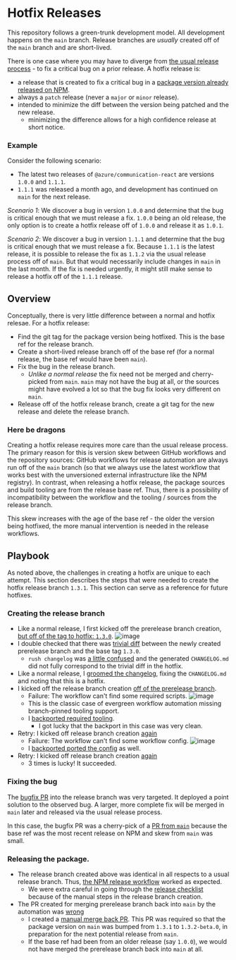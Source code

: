# Hotfix Releases

This repository follows a green-trunk development model. All development happens on the `main` branch. Release branches are *usually* created off of the `main` branch and are short-lived.

There is one case where you may have to diverge from [the usual release process](./creating-a-release.md) - to fix a critical bug on a prior release. A hotfix release is:

- a release that is created to fix a critical bug in a [package version already released on NPM](https://www.npmjs.com/package/@azure/communication-react?activeTab=versions).
- always a `patch` release (never a `major` or `minor` release).
- intended to minimize the diff between the version being patched and the new release.
  - minimizing the difference allows for a high confidence release at short notice.

### Example

Consider the following scenario:

- The latest two releases of `@azure/communication-react` are versions `1.0.0` and `1.1.1`.
- `1.1.1` was released a month ago, and development has continued on `main` for the next release.

*Scenario 1*: We discover a bug in version `1.0.0` and determine that the bug is critical enough that we must release a fix. `1.0.0` being an old release, the only option is to create a hotfix release off of `1.0.0` and release it as `1.0.1`.

*Scenario 2*: We discover a bug in version `1.1.1` and determine that the bug is critical enough that we must release a fix. Because `1.1.1` is the latest release, it is possible to release the fix as `1.1.2` via the usual release process off of `main`. But that would necessarily include changes in `main` in the last month. If the fix is needed urgently, it might still make sense to release a hotfix off of the `1.1.1` release.


## Overview

Conceptually, there is very little difference between a normal and hotfix relesae. For a hotfix release:

- Find the git tag for the package version being hotfixed. This is the base ref for the release branch.
- Create a short-lived release branch off of the base ref (for a normal release, the base ref would have been `main`).
- Fix the bug in the release branch.
  - *Unlike a normal release* the fix need not be merged and cherry-picked from `main`. `main` may not have the bug at all, or the sources might have evolved a lot so that the bug fix looks very different on `main`.
- Release off of the hotfix release branch, create a git tag for the new release and delete the release branch.

### Here be dragons

Creating a hotfix release requires more care than the usual release process. The primary reason for this is version skew between GitHub workflows and the repository sources: GitHub workflows for release automation are always run off of the `main` branch (so that we always use the latest workflow that works best with the unversioned external infrastructure like the NPM registry). In contrast, when releasing a hotfix release, the package sources and build tooling are from the release base ref. Thus, there is a possibility of incompatibility between the workflow and the tooling / sources from the release branch.

This skew increases with the age of the base ref - the older the version being hotfixed, the more manual intervention is needed in the release workflows.

## Playbook

As noted above, the challenges in creating a hotfix are unique to each attempt. This section describes the steps that were needed to create the hotfix release branch `1.3.1`. This section can serve as a reference for future hotfixes.

### Creating the release branch

- Like a normal release, I first kicked off the prerelease branch creation, [but off of the tag to hotfix: `1.3.0`](https://github.com/Azure/communication-ui-library/actions/runs/2834847602).
  ![image](https://user-images.githubusercontent.com/82062616/183989231-85067723-984a-44ca-b51a-0bc369860d24.png)
- I double checked that there was [trivial diff](https://github.com/Azure/communication-ui-library/compare/1.3.0...prerelease-stable-patch/1.3.1) between the newly created prerelease branch and the base tag `1.3.0`.
  - `rush changelog` was [a little confused](https://github.com/Azure/communication-ui-library/commit/3f3c98c216720abb8ed27e69de0f428cf85fc778#diff-d23d8aa2ae11085c982faf3dfa010b91f317285f1ff1a3e163aea9ee00e1f6a0) and the generated `CHANGELOG.md` did not fully correspond to the trivial diff in the hotfix.
- Like a normal release, I [groomed the changelog](https://github.com/Azure/communication-ui-library/pull/2190), fixing the `CHANGELOG.md` and noting that this is a hotfix.
- I kicked off the release branch creation [off of the prerelease branch](https://github.com/Azure/communication-ui-library/actions/runs/2835034894).
  - Failure: The workflow can't find some required scripts.
    ![image](https://user-images.githubusercontent.com/82062616/184000212-7561d93e-0d87-4f32-8d86-714796aa59f2.png)
  - This is the classic case of evergreen workflow automation missing branch-pinned tooling support.
  - I [backported required tooling](https://github.com/Azure/communication-ui-library/pull/2192).
    - I got lucky that the backport in this case was very clean.
- Retry: I kicked off release branch creation [again](https://github.com/Azure/communication-ui-library/runs/7774172170)
  - Failure: The workflow can't find some workflow config.
    ![image](https://user-images.githubusercontent.com/82062616/184002131-5936eba2-16dd-4fb6-aa5d-a482e24c799b.png)
  - I [backported ported the config](https://github.com/Azure/communication-ui-library/pull/2193) as well.
- Retry: I kicked off release branch creation [again](https://github.com/Azure/communication-ui-library/runs/7774287156)
  - 3 times is lucky! It succeeded.


### Fixing the bug

The [bugfix PR](https://github.com/Azure/communication-ui-library/pull/2207) into the release branch was very targeted. It deployed a point solution to the observed bug. A larger, more complete fix will be merged in `main` later and released via the usual release process.

In this case, the bugfix PR was a cherry-pick of a [PR from `main`](https://github.com/Azure/communication-ui-library/pull/2191) because the base ref was the most recent release on NPM and skew from `main` was small.

### Releasing the package.

- The release branch created above was identical in all respects to a usual release branch. Thus, [the NPM release workflow](./creating-a-release.md#step-3-publish-to-npm) worked as expected.
  - We were extra careful in going through the [release checklist](./release-checklist.md) because of the manual steps in the release branch creation.
- The PR created for merging prerelease branch back into `main` by the automation was [wrong](https://github.com/Azure/communication-ui-library/pull/2194)
  - I created a [manual merge back PR](https://github.com/Azure/communication-ui-library/pull/2203). This PR was required so that the package version on `main` was bumped from `1.3.1` to `1.3.2-beta.0`, in preparation for the next potential release from `main`.
  - If the base ref had been from an older release (say `1.0.0`), we would not have merged the prerelease branch back into `main` at all.
